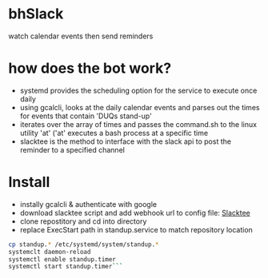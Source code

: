 # bhSlack
watch calendar events then send reminders

# how does the bot work?
* systemd provides the scheduling option for the service to execute once daily
* using gcalcli, looks at the daily calendar events and parses out the times for events that contain 'DUQs stand-up'
* iterates over the array of times and passes the command.sh to the linux utility 'at' ('at' executes a bash process at a specific time
* slacktee is the method to interface with the slack api to post the reminder to a specified channel

# Install
* instally gcalcli & authenticate with google
* download slacktee script and add webhook url to config file: [Slacktee](https://github.com/course-hero/slacktee)
* clone repostitory and cd into directory
* replace ExecStart path in standup.service to match repository location
```bash
cp standup.* /etc/systemd/system/standup.*
systemclt daemon-reload
systemctl enable standup.timer
systemctl start standup.timer```
